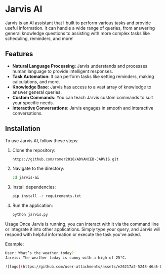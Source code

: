 # Jarvis AI

Jarvis is an AI assistant that I built to perform various tasks and provide useful information. It can handle a wide range of queries, from answering general knowledge questions to assisting with more complex tasks like scheduling, reminders, and more!

## Features

- **Natural Language Processing**: Jarvis understands and processes human language to provide intelligent responses.
- **Task Automation**: It can perform tasks like setting reminders, making calculations, and more.
- **Knowledge Base**: Jarvis has access to a vast array of knowledge to answer general queries.
- **Custom Commands**: You can teach Jarvis custom commands to suit your specific needs.
- **Interactive Conversations**: Jarvis engages in smooth and interactive conversations.

## Installation

To use Jarvis AI, follow these steps:

1. Clone the repository:
   ```bash
   https://github.com/romer2010/ADVANCED-JARVIS.git
2. Navigate to the directory:
   ```bash
   cd jarvis-ai
3. Install dependencies:
   ```bash
   pip install -r requirements.txt
4. Run the application:
   ```bash
   python jarvis.py

   
Usage
Once Jarvis is running, you can interact with it via the command line or integrate it into other applications. Simply type your query, and Jarvis will respond with helpful information or execute the task you've asked.

Example:
  ```bash
  User: What’s the weather today?
  Jarvis: The weather today is sunny with a high of 25°C.

![logo](https://github.com/user-attachments/assets/e26217a2-5248-46a5-81b8-88d2164cc58a)

